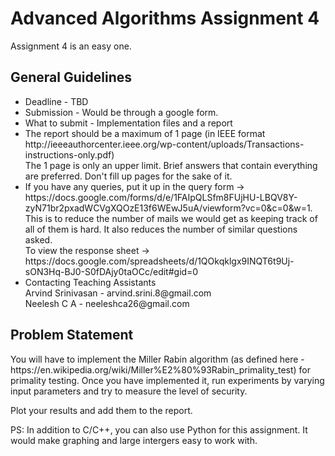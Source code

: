 <h1> Advanced Algorithms Assignment 4</h1>
<p> Assignment 4 is an easy one. 
<h2>General Guidelines</h2>
<ul>
    <li>Deadline - TBD</li>
    <li>Submission - Would be through a google form.</li>
    <li>What to submit - Implementation files and a report</li>
    <li>The report should be a maximum of 1 page (in IEEE format http://ieeeauthorcenter.ieee.org/wp-content/uploads/Transactions-instructions-only.pdf)</br>
    The 1 page is only an upper limit. Brief answers that contain everything are preferred. Don't fill up pages for the sake of it.</li>
    <li>If you have any queries, put it up in the query form -> https://docs.google.com/forms/d/e/1FAIpQLSfm8FUjHU-LBQV8Y-zyN71br2pxadWCVgXQOzE13f6WEwJ5uA/viewform?vc=0&c=0&w=1. This is to reduce the number of mails we would get as keeping track of all of them is hard. It also reduces the number of similar questions asked.</br>
    To view the response sheet -> https://docs.google.com/spreadsheets/d/1QOkqklgx9INQT6t9Uj-sON3Hq-BJ0-S0fDAjy0taOCc/edit#gid=0</li> 
    <li>Contacting Teaching Assistants<br>
        Arvind Srinivasan - arvind.srini.8@gmail.com<br> 
        Neelesh C A - neeleshca26@gmail.com 
    </li>
</ul>
<h2>Problem Statement</h2>
    <p>You will have to implement the Miller Rabin algorithm (as defined here - https://en.wikipedia.org/wiki/Miller%E2%80%93Rabin_primality_test) for primality testing. Once you have implemented it, run experiments by varying input parameters and try to measure the level of security. 

Plot your results and add them to the report.

PS: In addition to C/C++, you can also use Python for this assignment. It would make graphing and large intergers easy to work with.</p>
